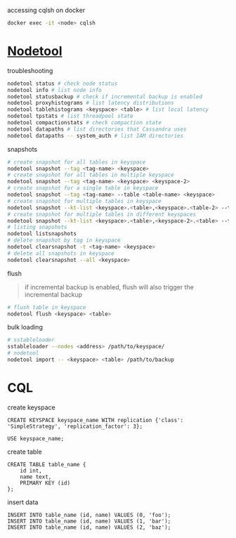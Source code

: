 accessing cqlsh on docker
```bash
docker exec -it <node> cqlsh
```

# [Nodetool](https://cassandra.apache.org/doc/latest/cassandra/managing/tools/nodetool/nodetool.html)

troubleshooting
```bash
nodetool status # check node status
nodetool info # list node info
nodetool statusbackup # check if incremental backup is enabled
nodetool proxyhistograms # list latency distributions
nodetool tablehistograms <keyspace> <table> # list local latency
nodetool tpstats # list threadpool state
nodetool compactionstats # check compaction state
nodetool datapaths # list directories that Cassandra uses
nodetool datapaths -- system_auth # list IAM directories
```

snapshots
```bash
# create snapshot for all tables in keyspace
nodetool snapshot --tag <tag-name> <keyspace>
# create snapshot for all tables in multiple keyspace
nodetool snapshot --tag <tag-name> <keyspace> <keyspace-2>
# create snapshot for a single table in keyspace
nodetool snapshot --tag <tag-name> --table <table-name> <keyspace>
# create snapshot for multiple tables in keyspace
nodetool snapshot --kt-list <keyspace>.<table>,<keyspace>.<table-2> --tag <tag-name>
# create snapshot for multiple tables in different keyspaces
nodetool snapshot --kt-list <keyspace>.<table>,<keyspace-2>.<table> --tag <tag-name>
# listing snapshots
nodetool listsnapshots
# delete snapshot by tag in keyspace
nodetool clearsnapshot -t <tag-name> <keyspace>
# delete all snapshots in keyspace
nodetool clearsnapshot --all <keyspace>
```

flush
>if incremental backup is enabled, flush will also trigger the incremental backup
```bash
# flush table in keyspace
nodetool flush <keyspace> <table>
```

bulk loading
```bash
# sstableloader
sstableloader --nodes <address> /path/to/keyspace/
# nodetool
nodetool import -- <keyspace> <table> /path/to/backup
```

# CQL

create keyspace
```cql
CREATE KEYSPACE keyspace_name WITH replication {'class': 'SimpleStrategy', 'replication_factor': 3};

USE keyspace_name;
```


create table
```CQL
CREATE TABLE table_name {
	id int,
	name text,
	PRIMARY KEY (id)
};
```

insert data
```cql
INSERT INTO table_name (id, name) VALUES (0, 'foo');
INSERT INTO table_name (id, name) VALUES (1, 'bar');
INSERT INTO table_name (id, name) VALUES (2, 'baz');
```
